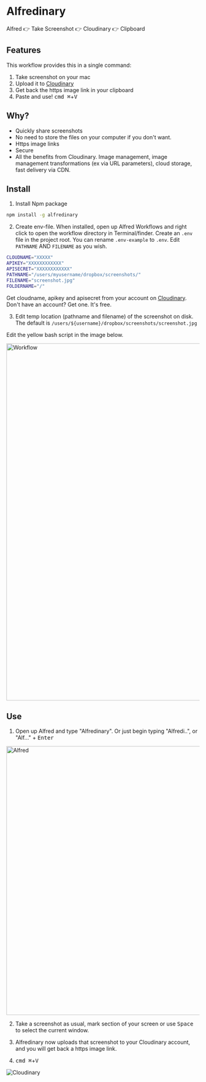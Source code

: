 # Alfredinary

Alfred 👉 Take Screenshot 👉 Cloudinary 👉 Clipboard

## Features

This workflow provides this in a single command:

1. Take screenshot on your mac
2. Upload it to [Cloudinary](https://cloudinary.com)
3. Get back the https image link in your clipboard
4. Paste and use! <kbd>cmd ⌘</kbd>+<kbd>V</kbd>

## Why?

- Quickly share screenshots
- No need to store the files on your computer if you don't want.
- Https image links
- Secure
- All the benefits from Cloudinary. Image management, image management transformations (ex via URL parameters), cloud storage, fast delivery via CDN.

## Install

1. Install Npm package

```bash
npm install -g alfredinary
```

2. Create env-file. When installed, open up Alfred Workflows and right click to open the workflow directory in Terminal/finder. Create an `.env` file in the project root. You can rename `.env-example` to `.env`. Edit `PATHNAME` AND `FILENAME` as you wish.

```bash
CLOUDNAME="XXXXX"
APIKEY="XXXXXXXXXXXX"
APISECRET="XXXXXXXXXXXX"
PATHNAME="/users/myusername/dropbox/screenshots/"
FILENAME="screenshot.jpg"
FOLDERNAME="/"
```

Get cloudname, apikey and apisecret from your account on [Cloudinary](https://cloudinary.com). Don't have an account? Get one. It's free.

3. Edit temp location (pathname and filename) of the screenshot on disk. The default is `/users/${username}/dropbox/screenshots/screenshot.jpg`

Edit the yellow bash script in the image below.

<img width="931" alt="Workflow" src="https://cloud.githubusercontent.com/assets/307676/19521747/1cf6bc2e-9615-11e6-96d5-79ea022918dc.png">

## Use

1. Open up Alfred and type "Alfredinary". Or just begin typing "Alfredi..", or "Alf..." + <kbd>Enter</kbd>

<img width="701" alt="Alfred" src="https://cloud.githubusercontent.com/assets/307676/19521683/c3a6a33c-9614-11e6-9b4b-b537807d1135.png">

2. Take a screenshot as usual, mark section of your screen or use <kbd>Space</kbd> to select the current window.

3. Alfredinary now uploads that screenshot to your Cloudinary account, and you will get back a https image link.

4. <kbd>cmd ⌘</kbd>+<kbd>V</kbd>

![Cloudinary](https://cloud.githubusercontent.com/assets/307676/19523739/b9d18f78-961b-11e6-96ff-49bedaf8b690.jpg)
